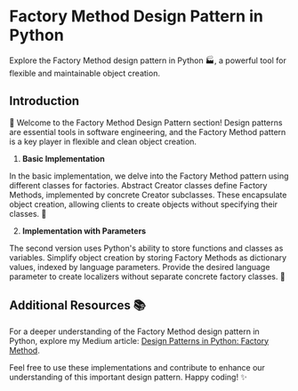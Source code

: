 # Factory Method Design Pattern in Python

Explore the Factory Method design pattern in Python 🏭, a powerful tool for flexible and maintainable object creation.

## Introduction

👋 Welcome to the Factory Method Design Pattern section! Design patterns are essential tools in software engineering, and the Factory Method pattern is a key player in flexible and clean object creation.

1. **Basic Implementation**

In the basic implementation, we delve into the Factory Method pattern using different classes for factories. Abstract Creator classes define Factory Methods, implemented by concrete Creator subclasses. These encapsulate object creation, allowing clients to create objects without specifying their classes. 🚀

2. **Implementation with Parameters**

The second version uses Python's ability to store functions and classes as variables. Simplify object creation by storing Factory Methods as dictionary values, indexed by language parameters. Provide the desired language parameter to create localizers without separate concrete factory classes. 🔮

## Additional Resources 📚

For a deeper understanding of the Factory Method design pattern in Python, explore my Medium article: [Design Patterns in Python: Factory Method](https://medium.com/@amirm.lavasani/design-patterns-in-python-factory-method-1882d9a06cb4).

Feel free to use these implementations and contribute to enhance our understanding of this important design pattern. Happy coding! ✨
